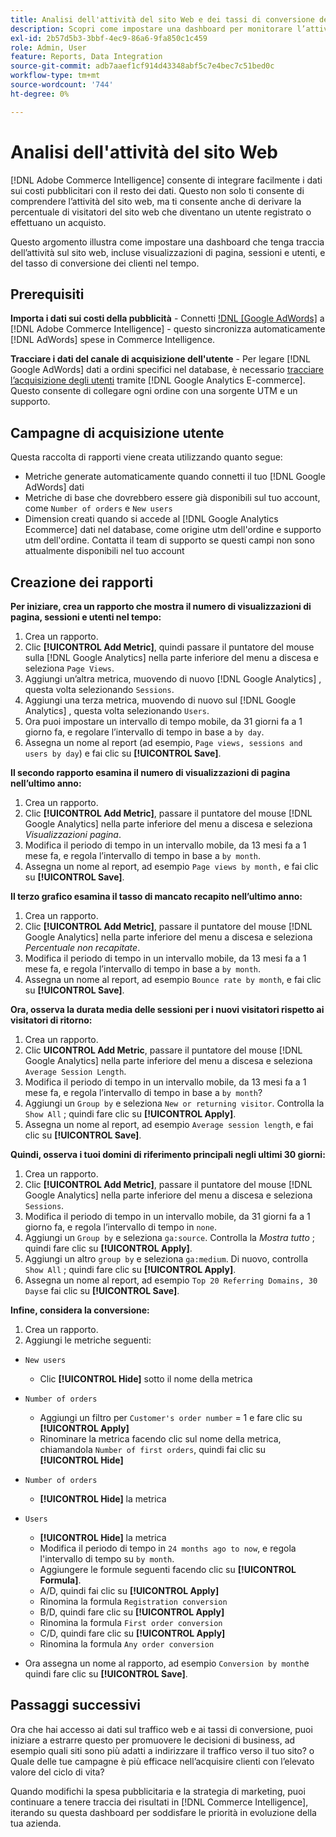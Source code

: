 ```yaml
---
title: Analisi dell'attività del sito Web e dei tassi di conversione dei clienti
description: Scopri come impostare una dashboard per monitorare l’attività del sito web (incluse visualizzazioni di pagina, sessioni e utenti) e il tasso di conversione dei clienti nel tempo.
exl-id: 2b57d5b3-3bbf-4ec9-86a6-9fa850c1c459
role: Admin, User
feature: Reports, Data Integration
source-git-commit: adb7aaef1cf914d43348abf5c7e4bec7c51bed0c
workflow-type: tm+mt
source-wordcount: '744'
ht-degree: 0%

---
```


# Analisi dell&#39;attività del sito Web

[!DNL Adobe Commerce Intelligence] consente di integrare facilmente i dati sui costi pubblicitari con il resto dei dati. Questo non solo ti consente di comprendere l’attività del sito web, ma ti consente anche di derivare la percentuale di visitatori del sito web che diventano un utente registrato o effettuano un acquisto.

Questo argomento illustra come impostare una dashboard che tenga traccia dell’attività sul sito web, incluse visualizzazioni di pagina, sessioni e utenti, e del tasso di conversione dei clienti nel tempo.

## Prerequisiti

**Importa i dati sui costi della pubblicità** - Connetti [!DNL [Google AdWords]](../importing-data/integrations/google-adwords.md) a [!DNL Adobe Commerce Intelligence] - questo sincronizza automaticamente [!DNL AdWords] spese in Commerce Intelligence.

**Tracciare i dati del canale di acquisizione dell&#39;utente** - Per legare [!DNL Google AdWords] dati a ordini specifici nel database, è necessario [tracciare l’acquisizione degli utenti](../analysis/google-track-user-acq.md) tramite [!DNL Google Analytics E-commerce]. Questo consente di collegare ogni ordine con una sorgente UTM e un supporto.

## Campagne di acquisizione utente

Questa raccolta di rapporti viene creata utilizzando quanto segue:

* Metriche generate automaticamente quando connetti il tuo [!DNL Google AdWords] dati
* Metriche di base che dovrebbero essere già disponibili sul tuo account, come `Number of orders` e `New users`
* Dimension creati quando si accede al [!DNL Google Analytics Ecommerce] dati nel database, come origine utm dell&#39;ordine e supporto utm dell&#39;ordine. Contatta il team di supporto se questi campi non sono attualmente disponibili nel tuo account

## Creazione dei rapporti

**Per iniziare, crea un rapporto che mostra il numero di visualizzazioni di pagina, sessioni e utenti nel tempo:**

1. Crea un rapporto.
1. Clic **[!UICONTROL Add Metric]**, quindi passare il puntatore del mouse sulla [!DNL Google Analytics] nella parte inferiore del menu a discesa e seleziona `Page Views`.
1. Aggiungi un’altra metrica, muovendo di nuovo [!DNL Google Analytics] , questa volta selezionando `Sessions`.
1. Aggiungi una terza metrica, muovendo di nuovo sul [!DNL Google Analytics] , questa volta selezionando `Users`.
1. Ora puoi impostare un intervallo di tempo mobile, da 31 giorni fa a 1 giorno fa, e regolare l’intervallo di tempo in base a `by day`.
1. Assegna un nome al report (ad esempio, `Page views, sessions and users by day`) e fai clic su **[!UICONTROL Save]**.

**Il secondo rapporto esamina il numero di visualizzazioni di pagina nell’ultimo anno:**

1. Crea un rapporto.
1. Clic **[!UICONTROL Add Metric]**, passare il puntatore del mouse [!DNL Google Analytics] nella parte inferiore del menu a discesa e seleziona _Visualizzazioni pagina_.
1. Modifica il periodo di tempo in un intervallo mobile, da 13 mesi fa a 1 mese fa, e regola l’intervallo di tempo in base a `by month`.
1. Assegna un nome al report, ad esempio `Page views by month,` e fai clic su **[!UICONTROL Save]**.

**Il terzo grafico esamina il tasso di mancato recapito nell’ultimo anno:**

1. Crea un rapporto.
1. Clic **[!UICONTROL Add Metric]**, passare il puntatore del mouse [!DNL Google Analytics] nella parte inferiore del menu a discesa e seleziona _Percentuale non recapitate_.
1. Modifica il periodo di tempo in un intervallo mobile, da 13 mesi fa a 1 mese fa, e regola l’intervallo di tempo in base a `by month`.
1. Assegna un nome al report, ad esempio `Bounce rate by month`, e fai clic su **[!UICONTROL Save]**.

**Ora, osserva la durata media delle sessioni per i nuovi visitatori rispetto ai visitatori di ritorno:**

1. Crea un rapporto.
1. Clic **UICONTROL Add Metric**, passare il puntatore del mouse [!DNL Google Analytics] nella parte inferiore del menu a discesa e seleziona `Average Session Length`.
1. Modifica il periodo di tempo in un intervallo mobile, da 13 mesi fa a 1 mese fa, e regola l’intervallo di tempo in base a `by month`?
1. Aggiungi un `Group by` e seleziona `New or returning visitor`.  Controlla la `Show All` ; quindi fare clic su **[!UICONTROL Apply]**.
1. Assegna un nome al report, ad esempio `Average session length`, e fai clic su **[!UICONTROL Save]**.

**Quindi, osserva i tuoi domini di riferimento principali negli ultimi 30 giorni:**

1. Crea un rapporto.
1. Clic **[!UICONTROL Add Metric]**, passare il puntatore del mouse [!DNL Google Analytics] nella parte inferiore del menu a discesa e seleziona `Sessions`.
1. Modifica il periodo di tempo in un intervallo mobile, da 31 giorni fa a 1 giorno fa, e regola l’intervallo di tempo in `none`.
1. Aggiungi un `Group by` e seleziona `ga:source`.  Controlla la _Mostra tutto_ ; quindi fare clic su **[!UICONTROL Apply]**.
1. Aggiungi un altro `group by` e seleziona `ga:medium`. Di nuovo, controlla `Show All` ; quindi fare clic su **[!UICONTROL Apply]**.
1. Assegna un nome al report, ad esempio `Top 20 Referring Domains, 30 Days`e fai clic su **[!UICONTROL Save]**.

**Infine, considera la conversione:**

1. Crea un rapporto.
1. Aggiungi le metriche seguenti:

* `New users`
   * Clic **[!UICONTROL Hide]** sotto il nome della metrica

* `Number of orders`
   * Aggiungi un filtro per `Customer's order number` = 1 e fare clic su **[!UICONTROL Apply]**
   * Rinominare la metrica facendo clic sul nome della metrica, chiamandola `Number of first orders`, quindi fai clic su **[!UICONTROL Hide]**

* `Number of orders`
   * **[!UICONTROL Hide]** la metrica

* `Users`
   * **[!UICONTROL Hide]** la metrica
   * Modifica il periodo di tempo in `24 months ago to now`, e regola l&#39;intervallo di tempo su `by month`.
   * Aggiungere le formule seguenti facendo clic su **[!UICONTROL Formula]**.
   * A/D, quindi fai clic su **[!UICONTROL Apply]**
   * Rinomina la formula `Registration conversion`
   * B/D, quindi fare clic su **[!UICONTROL Apply]**
   * Rinomina la formula `First order conversion`
   * C/D, quindi fare clic su **[!UICONTROL Apply]**
   * Rinomina la formula `Any order conversion`

* Ora assegna un nome al rapporto, ad esempio `Conversion by month`e quindi fare clic su **[!UICONTROL Save]**.

## Passaggi successivi

Ora che hai accesso ai dati sul traffico web e ai tassi di conversione, puoi iniziare a estrarre questo per promuovere le decisioni di business, ad esempio quali siti sono più adatti a indirizzare il traffico verso il tuo sito? o Quale delle tue campagne è più efficace nell’acquisire clienti con l’elevato valore del ciclo di vita?

Quando modifichi la spesa pubblicitaria e la strategia di marketing, puoi continuare a tenere traccia dei risultati in [!DNL Commerce Intelligence], iterando su questa dashboard per soddisfare le priorità in evoluzione della tua azienda.
